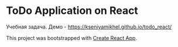 # ToDo Application on React
Учебная задача.
Демо - https://kseniyamikhel.github.io/todo_react/

This project was bootstrapped with [Create React App](https://github.com/facebookincubator/create-react-app).
